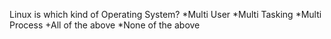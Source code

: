  Linux is which kind of Operating System?
*Multi User
*Multi Tasking
*Multi Process
+All of the above
*None of the above